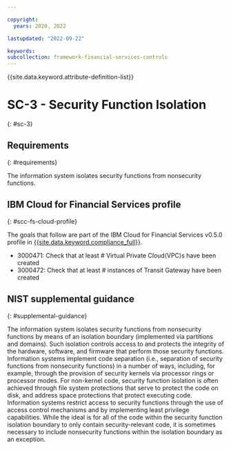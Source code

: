 ```yaml
---

copyright:
  years: 2020, 2022

lastupdated: "2022-09-22"

keywords: 
subcollection: framework-financial-services-controls
---
```


{{site.data.keyword.attribute-definition-list}}

# SC-3 - Security Function Isolation
{: #sc-3}

## Requirements
{: #requirements}

The information system isolates security functions from nonsecurity functions.

## IBM Cloud for Financial Services profile
{: #scc-fs-cloud-profile}

The goals that follow are part of the IBM Cloud for Financial Services v0.5.0 profile in [{{site.data.keyword.compliance_full}}](/docs/security-compliance?topic=security-compliance-getting-started).

- 3000471: Check that at least # Virtual Private Cloud(VPC)s have been created 
- 3000472: Check that at least # instances of Transit Gateway have been created

## NIST supplemental guidance
{: #supplemental-guidance}

The information system isolates security functions from nonsecurity functions by means of an isolation boundary (implemented via partitions and domains). Such isolation controls access to and protects the integrity of the hardware, software, and firmware that perform those security functions. Information systems implement code separation (i.e., separation of security functions from nonsecurity functions) in a number of ways, including, for example, through the provision of security kernels via processor rings or processor modes. For non-kernel code, security function isolation is often achieved through file system protections that serve to protect the code on disk, and address space protections that protect executing code. Information systems restrict access to security functions through the use of access control mechanisms and by implementing least privilege capabilities. While the ideal is for all of the code within the security function isolation boundary to only contain security-relevant code, it is sometimes necessary to include nonsecurity functions within the isolation boundary as an exception.

